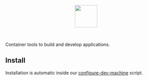 
<p align="center">
  <img src="https://storage.googleapis.com/altipla-external-files/logos/actools.png" height="70">
</p>
<br>

Container tools to build and develop applications.


## Install

Installation is automatic inside our [configure-dev-machine](https://github.com/altipla-consulting/configure-dev-machine) script.
